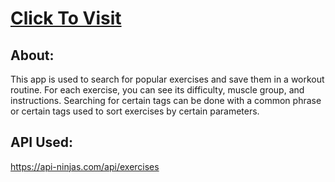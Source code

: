 # [Click To Visit](https://fitnessapp-c4d2b.web.app/)

## About:

This app is used to search for popular exercises and save them in a workout routine. For each exercise, you can see its difficulty, muscle group, and instructions. Searching for certain tags can be done with a common phrase or certain tags used to sort exercises by certain parameters.

## API Used:

https://api-ninjas.com/api/exercises

